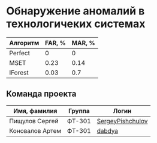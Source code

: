 # Обнаружение аномалий в технологичеких системах

Алгоритм  | FAR, % | MAR, %
--- | --- | --- |
Perfect | 0 | 0
MSET | 0.23 | 0.14
IForest | 0.03 | 0.7

## Команда проекта

Имя, фамилия  | Группа | Логин
--- | --- | --- |
Пищулов Сергей | ФТ-301 | <a href=https://github.com/SergeyPishchulov>SergeyPishchulov</a>
Коновалов Артем | ФТ-301 | <a href=https://github.com/dabdya>dabdya</a>
